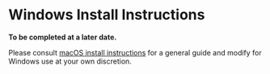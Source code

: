 # Windows Install Instructions

**To be completed at a later date.**

Please consult [macOS install instructions](docs/macOSInstall.md) for a general guide and modify for Windows use at your own discretion.
